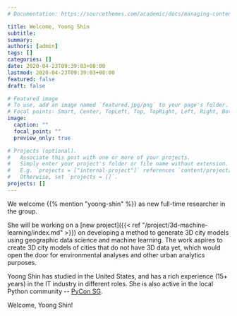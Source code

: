 ```yaml
---
# Documentation: https://sourcethemes.com/academic/docs/managing-content/

title: Welcome, Yoong Shin
subtitle: 
summary: 
authors: [admin]
tags: []
categories: []
date: 2020-04-23T09:39:03+08:00
lastmod: 2020-04-23T09:39:03+08:00
featured: false
draft: false

# Featured image
# To use, add an image named `featured.jpg/png` to your page's folder.
# Focal points: Smart, Center, TopLeft, Top, TopRight, Left, Right, BottomLeft, Bottom, BottomRight.
image:
  caption: ""
  focal_point: ""
  preview_only: true

# Projects (optional).
#   Associate this post with one or more of your projects.
#   Simply enter your project's folder or file name without extension.
#   E.g. `projects = ["internal-project"]` references `content/project/deep-learning/index.md`.
#   Otherwise, set `projects = []`.
projects: []
---
```



We welcome {{% mention "yoong-shin" %}} as new full-time researcher in the group.

She will be working on a [new project]({{< ref "/project/3d-machine-learning/index.md" >}}) on developing a method to generate 3D city models using geographic data science and machine learning.
The work aspires to create 3D city models of cities that do not have 3D data yet, which would open the door for environmental analyses and other urban analytics purposes.

Yoong Shin has studied in the United States, and has a rich experience (15+ years) in the IT industry in different roles.
She is also active in the local Python community -- [PyCon SG](https://pycon.sg).

Welcome, Yoong Shin!


